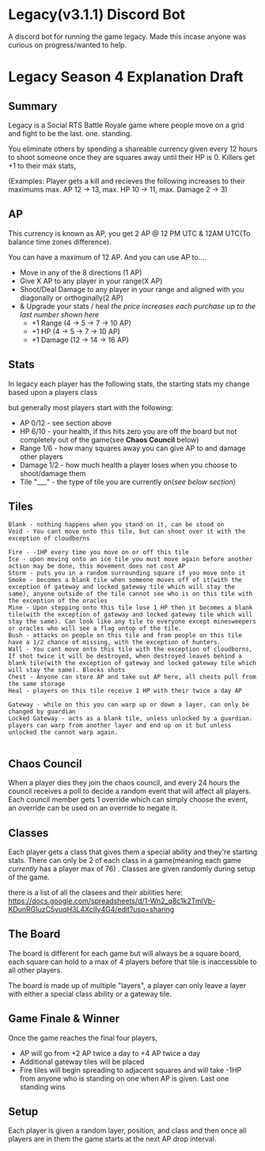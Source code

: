 # Legacy(v3.1.1) Discord Bot
 A discord bot for running the game legacy. Made this incase anyone was curious on progress/wanted to help. 

# Legacy Season 4 Explanation Draft
## Summary
Legacy is a Social RTS  Battle Royale game where people move on a grid and fight to be the last. one. standing.

You eliminate others by spending a shareable currency given every 12 hours to shoot someone once they are 
<range> squares away until their HP is 0. 
Killers get +1 to their max stats,

(Examples: 
Player gets a kill and recieves the following increases to their maximums
max. AP 12 -> 13, 
max. HP 10 -> 11, 
max. Damage 2 -> 3)

## AP
This currency is known as AP, you get 2 AP @ 12 PM UTC & 12AM UTC(To balance time zones difference).  

You can have a maximum of 12 AP. And you can use AP to....

  - Move in any of the 8 directions (1 AP)
  - Give X AP to any player in your range(X AP)
  - Shoot/Deal Damage to any player in your range and aligned with you diagonally or orthoginally(2 AP)
  - & Upgrade your stats / heal *the price increases each purchase up to the last number shown here*
    - +1 Range (4 -> 5 -> 7 -> 10 AP)
    - +1 HP (4 -> 5 -> 7 -> 10 AP)
    - +1 Damage (12 -> 14 -> 16 AP)

## Stats
In legacy each player has the following stats, the starting stats my change based upon a players class

but generally most players start with the following:

- AP 0/12 - see section above
- HP 6/10 - your health, if this hits zero you are off the board but not completely out of the game(see **Chaos Council** below)
- Range 1/6 - how many squares away you can give AP to and damage other players
- Damage 1/2 - how much health a player loses when you choose to shoot/damage them
- Tile "___" - the type of tile you are currently on(*see below section*)

## Tiles
```
Blank - nothing happens when you stand on it, can be stood on
Void - You cant move onto this tile, but can shoot over it with the exception of cloudborns

Fire - -1HP every time you move on or off this tile
Ice - upon moving onto an ice tile you must move again before another action may be done, this movement does not cost AP
Storm - puts you in a random surrounding square if you move onto it
Smoke - becomes a blank tile when someone moves off of it(with the exception of gateway and locked gateway tile which will stay the same), anyone outside of the tile cannot see who is on this tile with the exception of the oracles
Mine - Upon stepping onto this tile lose 1 HP then it becomes a blank tile(with the exception of gateway and locked gateway tile which will stay the same). Can look like any tile to everyone except minesweepers or oracles who will see a flag ontop of the tile. 
Bush - attacks on people on this tile and from people on this tile have a 1/2 chance of missing, with the exception of hunters.
Wall - You cant move onto this tile with the exception of cloudborns, If shot twice it will be destroyed, when destroyed leaves behind a blank tile(with the exception of gateway and locked gateway tile which will stay the same). Blocks shots
Chest - Anyone can store AP and take out AP here, all chests pull from the same storage
Heal - players on this tile receive 1 HP with their twice a day AP

Gateway - while on this you can warp up or down a layer, can only be changed by guardian
Locked Gateway - acts as a blank tile, unless unlocked by a guardian. players can warp from another layer and end up on it but unless unlocked the cannot warp again.


```
## Chaos Council
When a player dies they join the chaos council, and every 24 hours the council receives a poll to decide a random event that will affect all players. Each council member gets 1 override which can simply choose the event, an override can be used on an override to negate it.

## Classes
Each player gets a class that gives them a special ability and they're starting stats. There can only be 2 of each class in a game(meaning each game *currently* has a player max of 76) . Classes are given randomly during setup of the game.

there is a list of all the clasees and their abilities here: https://docs.google.com/spreadsheets/d/1-Wn2_q8c1k2TmlVb-KDunRGIuzC5yuqH3L4XcIIy4G4/edit?usp=sharing

## The Board
The board is different for each game but will always be a square board, each square can hold to a max of 4 players before that tile is inaccessible to all other players. 

The board is made up of multiple "layers", a player can only leave a layer with either a special class ability or a gateway tile.

## Game Finale & Winner
Once the game reaches the final four players, 
- AP will go from +2 AP twice a day to +4 AP twice a day
- Additional gateway tiles will be placed
- Fire tiles will begin spreading to adjacent squares and will take -1HP from anyone who is standing on one when AP is given.
Last one standing wins 

## Setup 
Each player is given a random layer, position, and class and then once all players are in them the game starts at the next AP drop interval.
